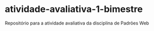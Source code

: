 # atividade-avaliativa-1-bimestre
Repositório para a atividade avaliativa da disciplina de Padrões Web
